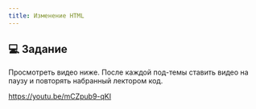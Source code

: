```yaml
---
title: Изменение HTML
---
```


## 💻 Задание

Просмотреть видео ниже. После каждой под-темы ставить видео на паузу и повторять набранный лектором код. 

https://youtu.be/mCZpub9-qKI

